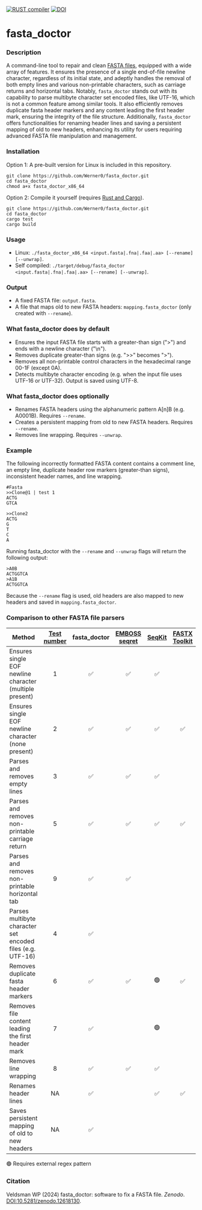 [![RUST compiler](https://github.com/Werner0/fasta_doctor/actions/workflows/rust.yml/badge.svg)](https://github.com/Werner0/fasta_doctor/actions/workflows/rust.yml) [![DOI](https://zenodo.org/badge/810584639.svg)](https://zenodo.org/doi/10.5281/zenodo.12618130) 
# fasta_doctor  
### Description
A command-line tool to repair and clean [FASTA files](https://en.wikipedia.org/wiki/FASTA_format), equipped with a wide array of features. It ensures the presence of a single end-of-file newline character, regardless of its initial state, and adeptly handles the removal of both empty lines and various non-printable characters, such as carriage returns and horizontal tabs. Notably, `fasta_doctor` stands out with its capability to parse multibyte character set encoded files, like UTF-16, which is not a common feature among similar tools. It also efficiently removes duplicate fasta header markers and any content leading the first header mark, ensuring the integrity of the file structure. Additionally, `fasta_doctor` offers functionalities for renaming header lines and saving a persistent mapping of old to new headers, enhancing its utility for users requiring advanced FASTA file manipulation and management.

### Installation 
Option 1: A pre-built version for Linux is included in this repository.
```
git clone https://github.com/Werner0/fasta_doctor.git
cd fasta_doctor
chmod a+x fasta_doctor_x86_64
```
Option 2: Compile it yourself (requires [Rust and Cargo](https://doc.rust-lang.org/cargo/getting-started/installation.html)).
```
git clone https://github.com/Werner0/fasta_doctor.git
cd fasta_doctor
cargo test
cargo build
```
### Usage
+ Linux: `./fasta_doctor_x86_64 <input.fasta|.fna|.faa|.aa> [--rename] [--unwrap]`.  
+ Self compiled: `./target/debug/fasta_doctor <input.fasta|.fna|.faa|.aa> [--rename] [--unwrap]`.

### Output
+ A fixed FASTA file: `output.fasta`.
+ A file that maps old to new FASTA headers: `mapping.fasta_doctor` (only created with `--rename`).

### What fasta_doctor does by default
+ Ensures the input FASTA file starts with a greater-than sign (">") and ends with a newline character ("\n").
+ Removes duplicate greater-than signs (e.g. ">>" becomes ">").
+ Removes all non-printable control characters in the hexadecimal range 00-1F (except 0A).
+ Detects multibyte character encoding (e.g. when the input file uses UTF-16 or UTF-32). Output is saved using UTF-8.

### What fasta_doctor does optionally
+ Renames FASTA headers using the alphanumeric pattern A[n]B (e.g. A0001B). Requires `--rename`.
+ Creates a persistent mapping from old to new FASTA headers. Requires `--rename`.
+ Removes line wrapping. Requires `--unwrap`.

### Example
The following incorrectly formatted FASTA content contains a comment line, an empty line, duplicate header row markers (greater-than signs), inconsistent header names, and line wrapping.
```
#Fasta
>>Clone@1 | test 1
ACTG
GTCA

>>Clone2
ACTG
G
T
C
A
```
Running fasta_doctor with the `--rename` and `--unwrap` flags will return the following output:
```
>A0B
ACTGGTCA
>A1B
ACTGGTCA
```
Because the `--rename` flag is used, old headers are also mapped to new headers and saved in `mapping.fasta_doctor`.

### Comparison to other FASTA file parsers
| Method | [Test number](example/) |	fasta_doctor | [EMBOSS seqret](https://www.ebi.ac.uk/jdispatcher/sfc/emboss_seqret) | [SeqKit](https://bioinf.shenwei.me/seqkit/) | [FASTX Toolkit](http://hannonlab.cshl.edu/fastx_toolkit/) |
| --- | :---:| :---: | :---: | :---: | :---: |
Ensures single EOF newline character (multiple present) | 1 | :white_check_mark: | :white_check_mark: | :white_check_mark: | |	
Ensures single EOF newline character (none present) | 2 | :white_check_mark: | :white_check_mark: | :white_check_mark: | :white_check_mark: |
Parses and removes empty lines | 3 | :white_check_mark: | :white_check_mark: |:white_check_mark: | |	
Parses and removes non-printable carriage return | 5 | :white_check_mark: | :white_check_mark: | :white_check_mark: | :white_check_mark: |
Parses and removes non-printable horizontal tab | 9 | :white_check_mark: | :white_check_mark: | | |		
Parses multibyte character set encoded files (e.g. UTF-16) | 4 |:white_check_mark: | | | |			
Removes duplicate fasta header markers | 6 | :white_check_mark: | :white_check_mark: | :green_circle: | :white_check_mark: |
Removes file content leading the first header mark | 7 | :white_check_mark: | | :green_circle: | |	
Removes line wrapping | 8 | :white_check_mark: | :white_check_mark: | :white_check_mark: | |	
Renames header lines | NA | :white_check_mark: | | :white_check_mark: | :white_check_mark: |
Saves persistent mapping of old to new headers | NA | :white_check_mark: | | | |  

:green_circle: Requires external regex pattern

### Citation
Veldsman WP (2024) fasta_doctor: software to fix a FASTA file. _Zenodo_. [DOI:10.5281/zenodo.12618130](https://zenodo.org/records/12618130).
